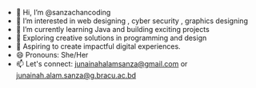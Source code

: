 - 👋 Hi, I’m @sanzachancoding
- 👀 I’m interested in web designing , cyber security , graphics designing
- 🌱 I’m currently learning Java and building exciting projects
- 💞️ Exploring creative solutions in programming and design
- 🚀 Aspiring to create impactful digital experiences. 
- 😄 Pronouns: She/Her
- 📫 Let's connect: junainahalamsanza@gmail.com or junainah.alam.sanza@g.bracu.ac.bd

<!---
sanzachancoding/sanzachancoding is a ✨ special ✨ repository because its `README.md` (this file) appears on your GitHub profile.
You can click the Preview link to take a look at your changes.
--->
